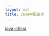 ```yaml
---
layout: nil
title: Java中国论讨
---
```


<a id="nabblelink" href="http://java-china.24922.n7.nabble.com/">java-china</a>
<script src="http://java-china.24922.n7.nabble.com/embed/f1"></script>